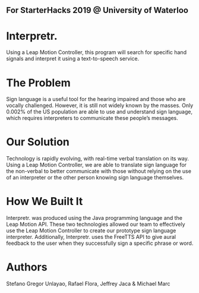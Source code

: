 ## For StarterHacks 2019 @ University of Waterloo


# Interpretr.
Using a Leap Motion Controller, this program will search for specific hand signals and interpret it using a text-to-speech service.

# The Problem
Sign language is a useful tool for the hearing impaired and those who are vocally challenged. However, it is still not widely known by the masses. Only 0.002% of the US population are able to use and understand sign language, which requires interpreters to communicate these people’s messages.

# Our Solution
Technology is rapidly evolving, with real-time verbal translation on its way. Using a Leap Motion Controller, we are able to translate sign language for the non-verbal to better communicate with those without relying on the use of an interpreter or the other person knowing sign language themselves.

# How We Built It
Interpretr. was produced using the Java programming language and the Leap Motion API. These two technologies allowed our team to effectively use the Leap Motion Controller to create our prototype sign language interpreter. Additionally, Interpretr. uses the FreeTTS API to give aural feedback to the user when they successfully sign a specific phrase or word.

# Authors
Stefano Gregor Unlayao, Rafael Flora, Jeffrey Jaca & Michael Marc
